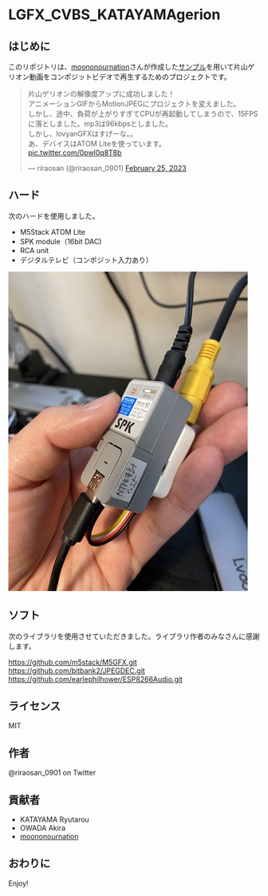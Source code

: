 # LGFX_CVBS_KATAYAMAgerion

## はじめに

このリポジトリは、[moononournation](https://github.com/moononournation)さんが作成した[サンプル](https://github.com/moononournation/RGB565_video/tree/master/SPIFFS_MJPEG_JPEGDEC_MP3_audio)を用いて片山ゲリオン動画をコンポジットビデオで再生するためのプロジェクトです。

<script async src="https://platform.twitter.com/widgets.js" charset="utf-8"></script>
<blockquote class="twitter-tweet">
<p lang="ja" dir="ltr">片山ゲリオンの解像度アップに成功しました！<br>アニメーションGIFからMotionJPEGにプロジェクトを変えました。<br>しかし、途中、負荷が上がりすぎてCPUが再起動してしまうので、15FPSに落としました。mp3は96kbpsとしました。<br>しかし、lovyanGFXはすげーな。。<br>あ、デバイスはATOM Liteを使っています。 <a href="https://t.co/0pwl0q8T8b">pic.twitter.com/0pwl0q8T8b</a></p>&mdash; riraosan (@riraosan_0901) <a href="https://twitter.com/riraosan_0901/status/1629469072613335043?ref_src=twsrc%5Etfw">February 25, 2023</a>
</blockquote> 


## ハード

次のハードを使用しました。

- M5Stack ATOM Lite
- SPK module（16bit DAC)
- RCA unit
- デジタルテレビ（コンポジット入力あり）

![image](/doc/IMG_3535.jpg)

## ソフト

次のライブラリを使用させていただきました。ライブラリ作者のみなさんに感謝します。

https://github.com/m5stack/M5GFX.git
https://github.com/bitbank2/JPEGDEC.git
https://github.com/earlephilhower/ESP8266Audio.git

## ライセンス

MIT

## 作者

@riraosan_0901 on Twitter

## 貢献者

- KATAYAMA Ryutarou
- OWADA Akira
- [moononournation](https://github.com/moononournation)

## おわりに

Enjoy!
